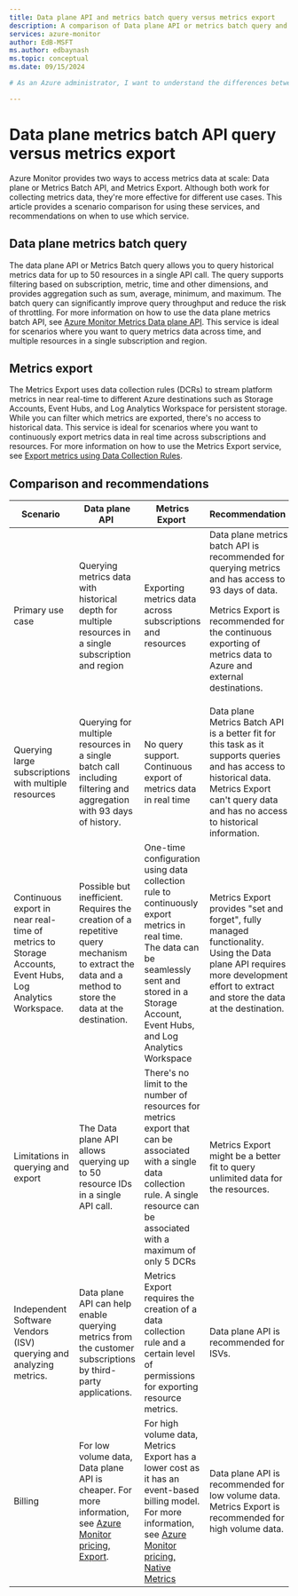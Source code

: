 ```yaml
---
title: Data plane API and metrics batch query versus metrics export 
description: A comparison of Data plane API or metrics batch query and metrics export.
services: azure-monitor
author: EdB-MSFT
ms.author: edbaynash
ms.topic: conceptual
ms.date: 09/15/2024

# As an Azure administrator, I want to understand the differences between the Data Plane API or Metrics Batch query and Metrics export so that I can choose the right service for my scenario.

---
```



# Data plane metrics batch API query versus metrics export 


Azure Monitor provides two ways to access metrics data at scale: Data plane or Metrics Batch API, and Metrics Export. Although both work for collecting metrics data, they're more effective for different use cases. This article provides a scenario comparison for using these services, and recommendations on when to use which service.

## Data plane metrics batch query

The data plane API or Metrics Batch query allows you to query historical metrics data for up to 50 resources in a single API call. The query supports filtering based on subscription, metric, time and other dimensions, and provides aggregation such as sum, average, minimum, and maximum.
The batch query can significantly improve query throughput and reduce the risk of throttling. For more information on how to use the data plane metrics batch API, see [Azure Monitor Metrics Data plane API](/rest/api/monitor/metrics-batch/batch). This service is ideal for scenarios where you want to query metrics data across time, and multiple resources in a single subscription and region.

## Metrics export

The Metrics Export uses data collection rules (DCRs) to stream platform metrics in near real-time to different Azure destinations such as Storage Accounts, Event Hubs, and Log Analytics Workspace for persistent storage. While you can filter which metrics are exported, there's no access to historical data. This service is ideal for scenarios where you want to continuously export metrics data in real time across subscriptions and resources. For more information on how to use the Metrics Export service, see [Export metrics using Data Collection Rules](./data-collection-metrics.md).


## Comparison and recommendations 

|	Scenario 	|	Data plane API 	|	Metrics Export 	|	Recommendation 
|	---	|	---	|	---	|	---
| Primary use case 	|	Querying metrics data with historical depth for multiple resources in a single subscription and region 	|	Exporting metrics data across subscriptions and resources 	|	Data plane metrics batch API is recommended for querying metrics and has access to 93 days of data.<p> Metrics Export is recommended for the continuous exporting of metrics data to Azure and external destinations.
|	Querying large subscriptions with multiple resources 	|	Querying for multiple resources in a single batch call including filtering and aggregation with 93 days of history. |	No query support. Continuous export of metrics data in real time 	|	Data plane Metrics Batch API is a better fit for this task as it supports queries and has access to historical data. Metrics Export can't query data and has no access to historical information. 
|Continuous export in near real-time of metrics to Storage Accounts, Event Hubs, Log Analytics Workspace. |	Possible but inefficient. Requires the creation of a repetitive query mechanism to extract the data and a method to store the data at the destination. 	|	One-time configuration using data collection rule to continuously export metrics in real time. The data can be seamlessly sent and stored in a Storage Account, Event Hubs, and Log Analytics Workspace 	|	Metrics Export provides "set and forget", fully managed functionality. Using the Data plane API requires more development effort to extract and store the data at the destination.
|	Limitations in querying and export 	|	The Data plane API allows querying up to 50 resource IDs in a single API call.	|	There's no limit to the number of resources for metrics export that can be associated with a single data collection rule. A single resource can be associated with a maximum of only 5 DCRs |	Metrics Export might be a better fit to query unlimited data for the resources.
|	Independent Software Vendors (ISV) querying and analyzing metrics. 	|	Data plane API can help enable querying metrics from the customer subscriptions by third-party applications. 	|	Metrics Export requires the creation of a data collection rule and a certain level of permissions for exporting resource metrics.	|	Data plane API is recommended for ISVs. 
|	Billing 	|	For low volume data, Data plane API is cheaper. For more information, see [Azure Monitor pricing, Export](/pricing/details/monitor). | For high volume data, Metrics Export has a lower cost as it has an event-based billing model. For more information, see [Azure Monitor pricing, Native Metrics](/pricing/details/monitor)	|	Data plane API is recommended for low volume data. Metrics Export is recommended for high volume data.|

